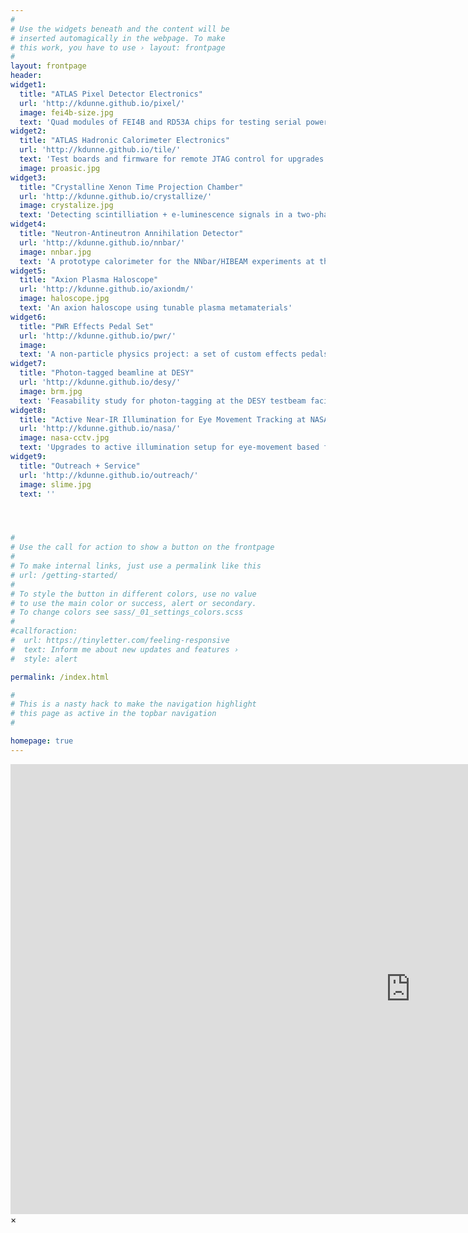 ```yaml
---
#
# Use the widgets beneath and the content will be
# inserted automagically in the webpage. To make
# this work, you have to use › layout: frontpage
#
layout: frontpage
header:
widget1:
  title: "ATLAS Pixel Detector Electronics"
  url: 'http://kdunne.github.io/pixel/'
  image: fei4b-size.jpg 
  text: 'Quad modules of FEI4B and RD53A chips for testing serial powering of Pixel Detector modules'
widget2:
  title: "ATLAS Hadronic Calorimeter Electronics"
  url: 'http://kdunne.github.io/tile/'
  text: 'Test boards and firmware for remote JTAG control for upgrades to the Hadronic Calorimeter readout electronics'
  image: proasic.jpg 
widget3:
  title: "Crystalline Xenon Time Projection Chamber"
  url: 'http://kdunne.github.io/crystallize/'
  image: crystalize.jpg
  text: 'Detecting scintilliation + e-luminescence signals in a two-phase (solid-vapor) Xenon TPC with silicon photomultipliers'
widget4:
  title: "Neutron-Antineutron Annihilation Detector"
  url: 'http://kdunne.github.io/nnbar/'
  image: nnbar.jpg 
  text: 'A prototype calorimeter for the NNbar/HIBEAM experiments at the European Spallation Sourcs'
widget5:
  title: "Axion Plasma Haloscope"
  url: 'http://kdunne.github.io/axiondm/'
  image: haloscope.jpg 
  text: 'An axion haloscope using tunable plasma metamaterials'
widget6:
  title: "PWR Effects Pedal Set"
  url: 'http://kdunne.github.io/pwr/'
  image:  
  text: 'A non-particle physics project: a set of custom effects pedals with distortion, overdrive, tone control, and octave + reverse delay for my guitar playing friends <b>P</b>ete, <b>W</b>ess, and <b>R</b>aidy'
widget7:
  title: "Photon-tagged beamline at DESY"
  url: 'http://kdunne.github.io/desy/'
  image: brm.jpg 
  text: 'Feasability study for photon-tagging at the DESY testbeam facility'
widget8:
  title: "Active Near-IR Illumination for Eye Movement Tracking at NASA Ames"
  url: 'http://kdunne.github.io/nasa/'
  image: nasa-cctv.jpg 
  text: 'Upgrades to active illumination setup for eye-movement based fatigue measurements in the Human Factors Division at NASA Ames Research Center'
widget9:
  title: "Outreach + Service"
  url: 'http://kdunne.github.io/outreach/'
  image: slime.jpg  
  text: ''




#
# Use the call for action to show a button on the frontpage
#
# To make internal links, just use a permalink like this
# url: /getting-started/
#
# To style the button in different colors, use no value
# to use the main color or success, alert or secondary.
# To change colors see sass/_01_settings_colors.scss
#
#callforaction:
#  url: https://tinyletter.com/feeling-responsive
#  text: Inform me about new updates and features ›
#  style: alert

permalink: /index.html

#
# This is a nasty hack to make the navigation highlight
# this page as active in the topbar navigation
#

homepage: true
---
```


<div id="videoModal" class="reveal-modal large" data-reveal="">
  <div class="flex-video widescreen vimeo" style="display: block;">
    <iframe width="1280" height="720" src="https://www.youtube.com/embed/3b5zCFSmVvU" frameborder="0" allowfullscreen></iframe>
  </div>
  <a class="close-reveal-modal">&#215;</a>
</div>
